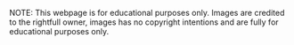 NOTE: This webpage is for educational purposes only. Images are credited to the rightfull owner, images has no copyright intentions and are fully for educational purposes only.
